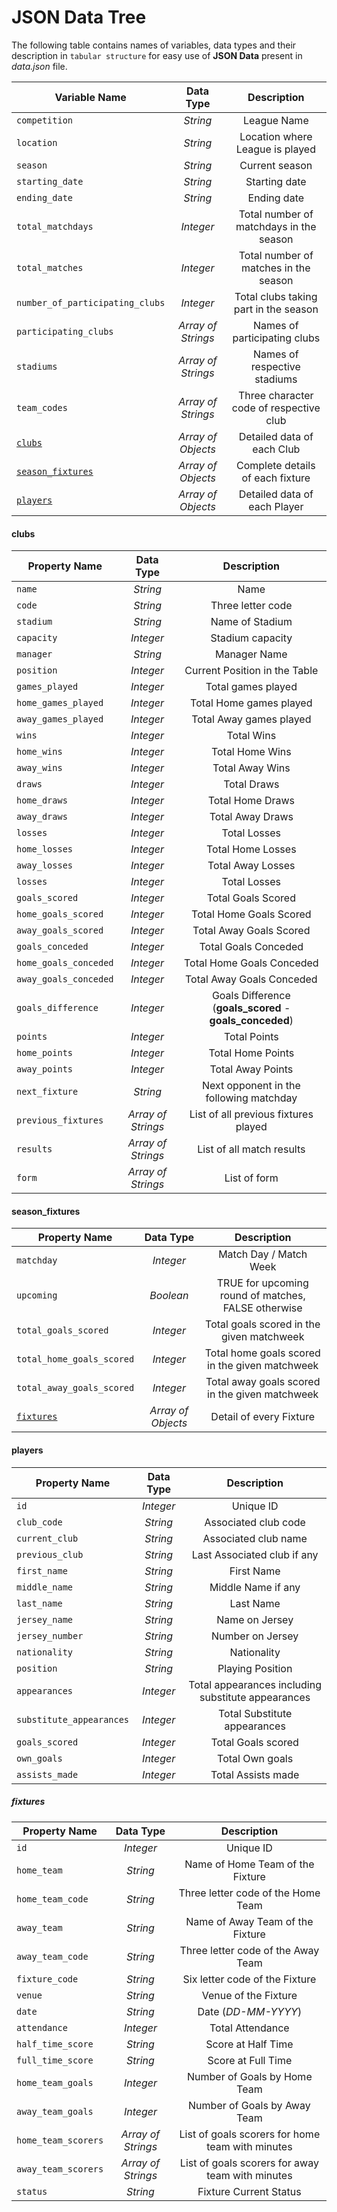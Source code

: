 # JSON Data Tree

The following table contains names of variables, data types and their description in `tabular structure` for easy use of **JSON Data** present in _data.json_ file.

| Variable Name                         |      Data Type     |               Description               |
| ------------------------------------- | :----------------: | :-------------------------------------: |
| `competition`                         |      _String_      |               League Name               |
| `location`                            |      _String_      |     Location where League is played     |
| `season`                              |      _String_      |              Current season             |
| `starting_date`                       |      _String_      |              Starting date              |
| `ending_date`                         |      _String_      |               Ending date               |
| `total_matchdays`                     |      _Integer_     | Total number of matchdays in the season |
| `total_matches`                       |      _Integer_     |  Total number of matches in the season  |
| `number_of_participating_clubs`       |      _Integer_     |  Total clubs taking part in the season  |
| `participating_clubs`                 | _Array of Strings_ |       Names of participating clubs      |
| `stadiums`                            | _Array of Strings_ |       Names of respective stadiums      |
| `team_codes`                          | _Array of Strings_ | Three character code of respective club |
| [`clubs`](#clubs)                     | _Array of Objects_ |        Detailed data of each Club       |
| [`season_fixtures`](#season_fixtures) | _Array of Objects_ |     Complete details of each fixture    |
| [`players`](#players)                 | _Array of Objects_ |       Detailed data of each Player      |

#### clubs

| Property Name         |      Data Type     |                        Description                       |
| --------------------- | :----------------: | :------------------------------------------------------: |
| `name`                |      _String_      |                           Name                           |
| `code`                |      _String_      |                     Three letter code                    |
| `stadium`             |      _String_      |                      Name of Stadium                     |
| `capacity`            |      _Integer_     |                     Stadium capacity                     |
| `manager`             |      _String_      |                       Manager Name                       |
| `position`            |      _Integer_     |               Current Position in the Table              |
| `games_played`        |      _Integer_     |                    Total games played                    |
| `home_games_played`   |      _Integer_     |                  Total Home games played                 |
| `away_games_played`   |      _Integer_     |                  Total Away games played                 |
| `wins`                |      _Integer_     |                        Total Wins                        |
| `home_wins`           |      _Integer_     |                      Total Home Wins                     |
| `away_wins`           |      _Integer_     |                      Total Away Wins                     |
| `draws`               |      _Integer_     |                        Total Draws                       |
| `home_draws`          |      _Integer_     |                     Total Home Draws                     |
| `away_draws`          |      _Integer_     |                     Total Away Draws                     |
| `losses`              |      _Integer_     |                       Total Losses                       |
| `home_losses`         |      _Integer_     |                     Total Home Losses                    |
| `away_losses`         |      _Integer_     |                     Total Away Losses                    |
| `losses`              |      _Integer_     |                       Total Losses                       |
| `goals_scored`        |      _Integer_     |                    Total Goals Scored                    |
| `home_goals_scored`   |      _Integer_     |                  Total Home Goals Scored                 |
| `away_goals_scored`   |      _Integer_     |                  Total Away Goals Scored                 |
| `goals_conceded`      |      _Integer_     |                   Total Goals Conceded                   |
| `home_goals_conceded` |      _Integer_     |                 Total Home Goals Conceded                |
| `away_goals_conceded` |      _Integer_     |                 Total Away Goals Conceded                |
| `goals_difference`    |      _Integer_     | Goals Difference (**goals_scored** - **goals_conceded**) |
| `points`              |      _Integer_     |                       Total Points                       |
| `home_points`         |      _Integer_     |                     Total Home Points                    |
| `away_points`         |      _Integer_     |                     Total Away Points                    |
| `next_fixture`        |      _String_      |          Next opponent in the following matchday         |
| `previous_fixtures`   | _Array of Strings_ |           List of all previous fixtures played           |
| `results`             | _Array of Strings_ |                 List of all match results                |
| `form`                | _Array of Strings_ |                       List of form                       |

#### season_fixtures

| Property Name             |      Data Type     |                     Description                     |
| ------------------------- | :----------------: | :-------------------------------------------------: |
| `matchday`                |      _Integer_     |                Match Day / Match Week               |
| `upcoming`                |      _Boolean_     | TRUE for upcoming round of matches, FALSE otherwise |
| `total_goals_scored`      |      _Integer_     |      Total goals scored in the given matchweek      |
| `total_home_goals_scored` |      _Integer_     |    Total home goals scored in the given matchweek   |
| `total_away_goals_scored` |      _Integer_     |    Total away goals scored in the given matchweek   |
| [`fixtures`](#fixtures)   | _Array of Objects_ |               Detail of every Fixture               |

#### players

| Property Name            | Data Type |                     Description                    |
| ------------------------ | :-------: | :------------------------------------------------: |
| `id`                     | _Integer_ |                      Unique ID                     |
| `club_code`              |  _String_ |                Associated club code                |
| `current_club`           |  _String_ |                Associated club name                |
| `previous_club`          |  _String_ |             Last Associated club if any            |
| `first_name`             |  _String_ |                     First Name                     |
| `middle_name`            |  _String_ |                 Middle Name if any                 |
| `last_name`              |  _String_ |                      Last Name                     |
| `jersey_name`            |  _String_ |                   Name on Jersey                   |
| `jersey_number`          |  _String_ |                  Number on Jersey                  |
| `nationality`            |  _String_ |                     Nationality                    |
| `position`               |  _String_ |                  Playing Position                  |
| `appearances`            | _Integer_ | Total appearances including substitute appearances |
| `substitute_appearances` | _Integer_ |            Total Substitute appearances            |
| `goals_scored`           | _Integer_ |                 Total Goals scored                 |
| `own_goals`              | _Integer_ |                   Total Own goals                  |
| `assists_made`           | _Integer_ |                 Total Assists made                 |

##### fixtures

| Property Name       |      Data Type     |                    Description                   |
| ------------------- | :----------------: | :----------------------------------------------: |
| `id`                |      _Integer_     |                     Unique ID                    |
| `home_team`         |      _String_      |         Name of Home Team of the Fixture         |
| `home_team_code`    |      _String_      |        Three letter code of the Home Team        |
| `away_team`         |      _String_      |         Name of Away Team of the Fixture         |
| `away_team_code`    |      _String_      |        Three letter code of the Away Team        |
| `fixture_code`      |      _String_      |          Six letter code of the Fixture          |
| `venue`             |      _String_      |               Venue of the Fixture               |
| `date`              |      _String_      |                Date (_DD-MM-YYYY_)               |
| `attendance`        |      _Integer_     |                 Total Attendance                 |
| `half_time_score`   |      _String_      |                Score at Half Time                |
| `full_time_score`   |      _String_      |                Score at Full Time                |
| `home_team_goals`   |      _Integer_     |           Number of Goals by Home Team           |
| `away_team_goals`   |      _Integer_     |           Number of Goals by Away Team           |
| `home_team_scorers` | _Array of Strings_ | List of goals scorers for home team with minutes |
| `away_team_scorers` | _Array of Strings_ | List of goals scorers for away team with minutes |
| `status`            |      _String_      |              Fixture Current Status              |
